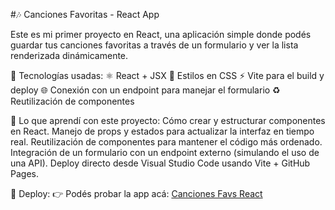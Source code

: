 #🎶 Canciones Favoritas - React App

Este es mi primer proyecto en React, una aplicación simple donde podés guardar tus canciones favoritas a través de un formulario y ver la lista renderizada dinámicamente.

🔹 Tecnologías usadas:
⚛️ React + JSX
🎨 Estilos en CSS
⚡ Vite para el build y deploy
🌐 Conexión con un endpoint para manejar el formulario
♻️ Reutilización de componentes

🔹 Lo que aprendí con este proyecto:
Cómo crear y estructurar componentes en React.
Manejo de props y estados para actualizar la interfaz en tiempo real.
Reutilización de componentes para mantener el código más ordenado.
Integración de un formulario con un endpoint externo (simulando el uso de una API).
Deploy directo desde Visual Studio Code usando Vite + GitHub Pages.

🔹 Deploy:
👉 Podés probar la app acá: [Canciones Favs React](https://agusescobbar.github.io/cancionesFavsReact)
